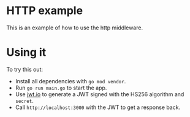 # HTTP example

This is an example of how to use the http middleware.

# Using it

To try this out:

* Install all dependencies with `go mod vendor`.
* Run `go run main.go` to start the app.
* Use [jwt.io](https://jwt.io/) to generate a JWT signed with the HS256 algorithm and `secret`.
* Call `http://localhost:3000` with the JWT to get a response back.
